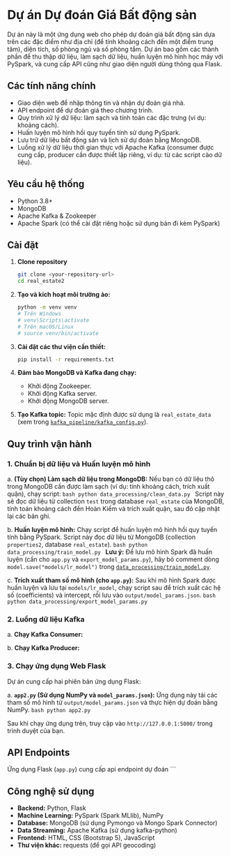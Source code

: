 # Dự án Dự đoán Giá Bất động sản

Dự án này là một ứng dụng web cho phép dự đoán giá bất động sản dựa trên các đặc điểm như địa chỉ (để tính khoảng cách đến một điểm trung tâm), diện tích, số phòng ngủ và số phòng tắm. Dự án bao gồm các thành phần để thu thập dữ liệu, làm sạch dữ liệu, huấn luyện mô hình học máy với PySpark, và cung cấp API cũng như giao diện người dùng thông qua Flask.

## Các tính năng chính

*   Giao diện web để nhập thông tin và nhận dự đoán giá nhà.
*   API endpoint để dự đoán giá theo chương trình.
*   Quy trình xử lý dữ liệu: làm sạch và tính toán các đặc trưng (ví dụ: khoảng cách).
*   Huấn luyện mô hình hồi quy tuyến tính sử dụng PySpark.
*   Lưu trữ dữ liệu bất động sản và lịch sử dự đoán bằng MongoDB.
*   Luồng xử lý dữ liệu thời gian thực với Apache Kafka (consumer được cung cấp, producer cần được thiết lập riêng, ví dụ: từ các script cào dữ liệu).


## Yêu cầu hệ thống

*   Python 3.8+
*   MongoDB
*   Apache Kafka & Zookeeper
*   Apache Spark (có thể cài đặt riêng hoặc sử dụng bản đi kèm PySpark)

## Cài đặt

1.  **Clone repository**
    ```bash
    git clone <your-repository-url>
    cd real_estate2
    ```

2.  **Tạo và kích hoạt môi trường ảo:**
    ```bash
    python -m venv venv
    # Trên Windows
    # venv\Scripts\activate
    # Trên macOS/Linux
    # source venv/bin/activate
    ```

3.  **Cài đặt các thư viện cần thiết:**
    ```bash
    pip install -r requirements.txt
    ```

4.  **Đảm bảo MongoDB và Kafka đang chạy:**
    *   Khởi động Zookeeper.
    *   Khởi động Kafka server.
    *   Khởi động MongoDB server.

5.  **Tạo Kafka topic:**
    Topic mặc định được sử dụng là `real_estate_data` (xem trong [`kafka_pipeline/kafka_config.py`](kafka_pipeline/kafka_config.py)).

## Quy trình vận hành

### 1. Chuẩn bị dữ liệu và Huấn luyện mô hình

a.  **(Tùy chọn) Làm sạch dữ liệu trong MongoDB:**
    Nếu bạn có dữ liệu thô trong MongoDB cần được làm sạch (ví dụ: tính khoảng cách, trích xuất quận), chạy script:
    ```bash
    python data_processing/clean_data.py
    ```
    Script này sẽ đọc dữ liệu từ collection `test` trong database `real_estate` của MongoDB, tính toán khoảng cách đến Hoàn Kiếm và trích xuất quận, sau đó cập nhật lại các bản ghi.

b.  **Huấn luyện mô hình:**
    Chạy script để huấn luyện mô hình hồi quy tuyến tính bằng PySpark. Script này đọc dữ liệu từ MongoDB (collection `properties2`, database `real_estate`).
    ```bash
    python data_processing/train_model.py
    ```
    **Lưu ý:** Để lưu mô hình Spark đã huấn luyện (cần cho `app.py` và `export_model_params.py`), hãy bỏ comment dòng `model.save("models/lr_model")` trong [`data_processing/train_model.py`](data_processing/train_model.py).

c.  **Trích xuất tham số mô hình (cho `app.py`):**
    Sau khi mô hình Spark được huấn luyện và lưu tại `models/lr_model`, chạy script sau để trích xuất các hệ số (coefficients) và intercept, rồi lưu vào `output/model_params.json`.
    ```bash
    python data_processing/export_model_params.py
    ```

### 2. Luồng dữ liệu Kafka 

a.  **Chạy Kafka Consumer:**

b.  **Chạy Kafka Producer:**

### 3. Chạy ứng dụng Web Flask

Dự án cung cấp hai phiên bản ứng dụng Flask:

a.  **`app2.py` (Sử dụng NumPy và `model_params.json`):**
    Ứng dụng này tải các tham số mô hình từ `output/model_params.json` và thực hiện dự đoán bằng NumPy.
    ```bash
    python app2.py
    ```

Sau khi chạy ứng dụng trên, truy cập vào `http://127.0.0.1:5000/` trong trình duyệt của bạn.

## API Endpoints

Ứng dụng Flask (`app.py`) cung cấp api endpoint dự đoán
        ```

## Công nghệ sử dụng

*   **Backend:** Python, Flask
*   **Machine Learning:** PySpark (Spark MLlib), NumPy
*   **Database:** MongoDB (sử dụng Pymongo và Mongo Spark Connector)
*   **Data Streaming:** Apache Kafka (sử dụng kafka-python)
*   **Frontend:** HTML, CSS (Bootstrap 5), JavaScript
*   **Thư viện khác:** requests (để gọi API geocoding)



